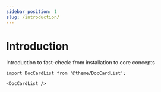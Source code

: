 ```yaml
---
sidebar_position: 1
slug: /introduction/
---
```


# Introduction

Introduction to fast-check: from installation to core concepts

```mdx-code-block
import DocCardList from '@theme/DocCardList';

<DocCardList />
```
